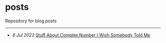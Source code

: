# posts
Repository for blog posts

___
- _6 Jul 2022_ [Stuff About Complex Number I Wish Somebody Told Me](https://gist.github.com/ritog/3fad7d90b3a596924d1ef07f7db8e9a8)
